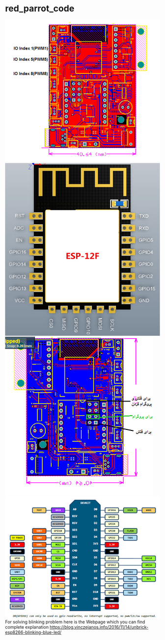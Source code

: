 # red_parrot_code

![](images/connector.png)
![](images/ESP-12F-pins.jpg)
![](images/jumper.png)
![](images/NodeMCU__v1_0_pinout.jpg)
For solving blinking problem here is the Webpage which you can find complete explanation
https://blog.vinczejanos.info/2016/11/14/unbrick-esp8266-blinking-blue-led/

